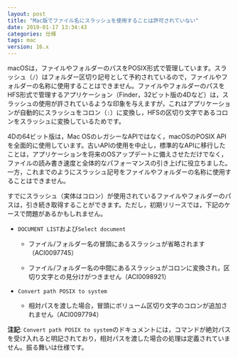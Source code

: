 ```yaml
---
layout: post
title: "Mac版でファイル名にスラッシュを使用することは許可されていない"
date: 2019-01-17 13:34:43
categories: 仕様 
tags: mac 
version: 16.x
---
```


macOSは，ファイルやフォルダーのパスをPOSIX形式で管理しています。スラッシュ（``/``）はフォルダー区切り記号として予約されているので，ファイルやフォルダーの名称に使用することはできません。ファイルやフォルダーのパスをHFS形式で管理するアプリケーション（Finder，32ビット版の4Dなど）は，スラッシュの使用が許されているような印象を与えますが，これはアプリケーションが自動的にスラッシュをコロン（``:``）に変換し，HFSの区切り文字であるコロンをスラッシュに変換しているためです。

4Dの64ビット版は，Mac OSのレガシーなAPIではなく，macOSのPOSIX APIを全面的に使用しています。古いAPIの使用を中止し，標準的なAPIに移行したことは，アプリケーションを将来のOSアップデートに備えさせただけでなく，ファイルの読み書き速度と全体的なパフォーマンスの引き上げに役立ちました。一方，これまでのようにスラッシュ記号をファイルやフォルダーの名称に使用することはできません。

すでにスラッシュ（実体はコロン）が使用されているファイルやフォルダーのパスは，引き続き取得することができます。ただし，初期リリースでは，下記のケースで問題があるかもしれません。

* ``DOCUMENT LIST``および``Select document``

  * ファイル/フォルダー名の冒頭にあるスラッシュが省略されます（ACI0097745）

  * ファイル/フォルダー名の中間にあるスラッシュがコロンに変換され，区切り文字との見分けがつきません（ACI0098921）

* ``Convert path POSIX to system``

  * 相対パスを渡した場合，冒頭にボリューム区切り文字のコロンが追加されません（ACI0097794）

**注記**: ``Convert path POSIX to system``のドキュメントには，コマンドが絶対パスを受け入れると明記されており，相対パスを渡した場合の処理は定義されていません。振る舞いは仕様です。
